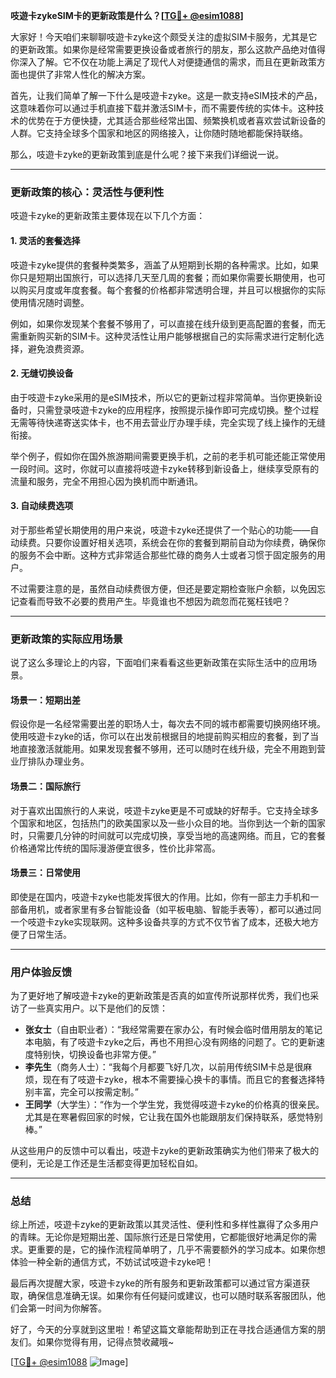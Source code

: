 **吱遊卡zykeSIM卡的更新政策是什么？[[TG💪+ @esim1088](https://t.me/s/esim1088)]**

大家好！今天咱们来聊聊吱遊卡zyke这个颇受关注的虚拟SIM卡服务，尤其是它的更新政策。如果你是经常需要更换设备或者旅行的朋友，那么这款产品绝对值得你深入了解。它不仅在功能上满足了现代人对便捷通信的需求，而且在更新政策方面也提供了非常人性化的解决方案。

首先，让我们简单了解一下什么是吱遊卡zyke。这是一款支持eSIM技术的产品，这意味着你可以通过手机直接下载并激活SIM卡，而不需要传统的实体卡。这种技术的优势在于方便快捷，尤其适合那些经常出国、频繁换机或者喜欢尝试新设备的人群。它支持全球多个国家和地区的网络接入，让你随时随地都能保持联络。

那么，吱遊卡zyke的更新政策到底是什么呢？接下来我们详细说一说。

---

### 更新政策的核心：灵活性与便利性

吱遊卡zyke的更新政策主要体现在以下几个方面：

#### 1. **灵活的套餐选择**
吱遊卡zyke提供的套餐种类繁多，涵盖了从短期到长期的各种需求。比如，如果你只是短期出国旅行，可以选择几天至几周的套餐；而如果你需要长期使用，也可以购买月度或年度套餐。每个套餐的价格都非常透明合理，并且可以根据你的实际使用情况随时调整。

例如，如果你发现某个套餐不够用了，可以直接在线升级到更高配置的套餐，而无需重新购买新的SIM卡。这种灵活性让用户能够根据自己的实际需求进行定制化选择，避免浪费资源。

#### 2. **无缝切换设备**
由于吱遊卡zyke采用的是eSIM技术，所以它的更新过程非常简单。当你更换新设备时，只需登录吱遊卡zyke的应用程序，按照提示操作即可完成切换。整个过程无需等待快递寄送实体卡，也不用去营业厅办理手续，完全实现了线上操作的无缝衔接。

举个例子，假如你在国外旅游期间需要更换手机，之前的老手机可能还能正常使用一段时间。这时，你就可以直接将吱遊卡zyke转移到新设备上，继续享受原有的流量和服务，完全不用担心因为换机而中断通讯。

#### 3. **自动续费选项**
对于那些希望长期使用的用户来说，吱遊卡zyke还提供了一个贴心的功能——自动续费。只要你设置好相关选项，系统会在你的套餐到期前自动为你续费，确保你的服务不会中断。这种方式非常适合那些忙碌的商务人士或者习惯于固定服务的用户。

不过需要注意的是，虽然自动续费很方便，但还是要定期检查账户余额，以免因忘记查看而导致不必要的费用产生。毕竟谁也不想因为疏忽而花冤枉钱吧？

---

### 更新政策的实际应用场景

说了这么多理论上的内容，下面咱们来看看这些更新政策在实际生活中的应用场景。

#### 场景一：短期出差
假设你是一名经常需要出差的职场人士，每次去不同的城市都需要切换网络环境。使用吱遊卡zyke的话，你可以在出发前根据目的地提前购买相应的套餐，到了当地直接激活就能用。如果发现套餐不够用，还可以随时在线升级，完全不用跑到营业厅排队办理业务。

#### 场景二：国际旅行
对于喜欢出国旅行的人来说，吱遊卡zyke更是不可或缺的好帮手。它支持全球多个国家和地区，包括热门的欧美国家以及一些小众目的地。当你到达一个新的国家时，只需要几分钟的时间就可以完成切换，享受当地的高速网络。而且，它的套餐价格通常比传统的国际漫游便宜很多，性价比非常高。

#### 场景三：日常使用
即使是在国内，吱遊卡zyke也能发挥很大的作用。比如，你有一部主力手机和一部备用机，或者家里有多台智能设备（如平板电脑、智能手表等），都可以通过同一个吱遊卡zyke实现联网。这种多设备共享的方式不仅节省了成本，还极大地方便了日常生活。

---

### 用户体验反馈

为了更好地了解吱遊卡zyke的更新政策是否真的如宣传所说那样优秀，我们也采访了一些真实用户。以下是他们的反馈：

- **张女士**（自由职业者）：“我经常需要在家办公，有时候会临时借用朋友的笔记本电脑，有了吱遊卡zyke之后，再也不用担心没有网络的问题了。它的更新速度特别快，切换设备也非常方便。”
- **李先生**（商务人士）：“我每个月都要飞好几次，以前用传统SIM卡总是很麻烦，现在有了吱遊卡zyke，根本不需要操心换卡的事情。而且它的套餐选择特别丰富，完全可以按需定制。”
- **王同学**（大学生）：“作为一个学生党，我觉得吱遊卡zyke的价格真的很亲民。尤其是在寒暑假回家的时候，它让我在国外也能跟朋友们保持联系，感觉特别棒。”

从这些用户的反馈中可以看出，吱遊卡zyke的更新政策确实为他们带来了极大的便利，无论是工作还是生活都变得更加轻松自如。

---

### 总结

综上所述，吱遊卡zyke的更新政策以其灵活性、便利性和多样性赢得了众多用户的青睐。无论你是短期出差、国际旅行还是日常使用，它都能很好地满足你的需求。更重要的是，它的操作流程简单明了，几乎不需要额外的学习成本。如果你想体验一种全新的通信方式，不妨试试吱遊卡zyke吧！

最后再次提醒大家，吱遊卡zyke的所有服务和更新政策都可以通过官方渠道获取，确保信息准确无误。如果你有任何疑问或建议，也可以随时联系客服团队，他们会第一时间为你解答。

好了，今天的分享就到这里啦！希望这篇文章能帮助到正在寻找合适通信方案的朋友们。如果你觉得有用，记得点赞收藏哦~

[[TG💪+ @esim1088](https://t.me/s/esim1088) ![Image](https://i.postimg.cc/4NQfJmqS/Snipaste-2025-05-13-00-14-12.png)]